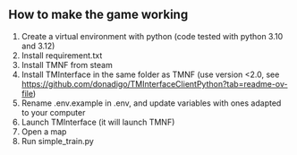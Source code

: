 <h2>How to make the game working</h2>

1. Create a virtual environment with python (code tested with python 3.10 and 3.12)
2. Install requirement.txt
3. Install TMNF from steam
4. Install TMInterface in the same folder as TMNF (use version <2.0, see https://github.com/donadigo/TMInterfaceClientPython?tab=readme-ov-file)
5. Rename .env.example in .env, and update variables with ones adapted to your computer
6. Launch TMInterface (it will launch TMNF)
7. Open a map
8. Run simple_train.py